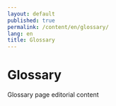 ```yaml
---
layout: default
published: true
permalink: /content/en/glossary/
lang: en
title: Glossary
---
```


# Glossary

Glossary page editorial content
